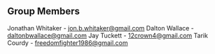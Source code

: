 
Group Members
-------------
Jonathan Whitaker - jon.b.whitaker@gmail.com
Dalton Wallace - daltonbwallace@gmail.com
Jay Tuckett - 12crown4@gmail.com
Tarik Courdy - freedomfighter1986@gmail.com

